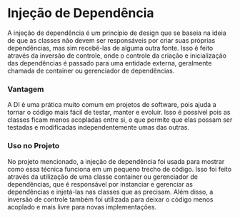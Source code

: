 
# Injeção de Dependência

A injeção de dependência é um princípio de design que se baseia na ideia de que as classes
não devem ser responsáveis por criar suas próprias dependências, mas sim recebê-las de
alguma outra fonte. Isso é feito através da inversão de controle, onde o controle da
criação e inicialização das dependências é passado para uma entidade externa, geralmente
chamada de container ou gerenciador de dependências.


### Vantagem

A DI é uma prática muito comum em projetos de software, pois ajuda a tornar o código mais
fácil de testar, manter e evoluir. Isso é possível pois as classes ficam menos acopladas
entre si, o que permite que elas possam ser testadas e modificadas independentemente umas
das outras.


### Uso no Projeto

No projeto mencionado, a injeção de dependência foi usada para mostrar como essa técnica
funciona em um pequeno trecho de código. Isso foi feito através da utilização de uma classe
container ou gerenciador de dependências, que é responsável por instanciar e gerenciar as
dependências e injetá-las nas classes que as precisam. Além disso, a inversão de controle
também foi utilizada para deixar o código menos acoplado e mais livre para novas
implementações.
